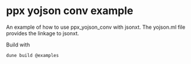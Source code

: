 # ppx yojson conv example

An example of how to use ppx\_yojson\_conv with jsonxt. The yojson.ml
file provides the linkage to jsonxt.

Build with

```
dune build @examples
```
